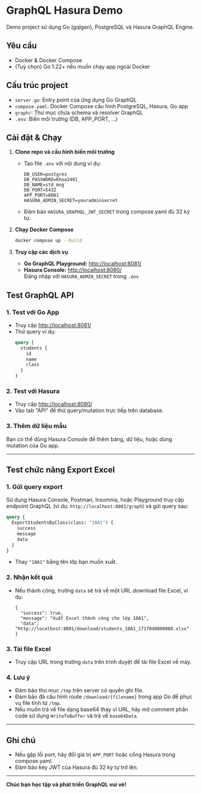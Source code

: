 # GraphQL Hasura Demo

Demo project sử dụng Go (gqlgen), PostgreSQL và Hasura GraphQL Engine.

## Yêu cầu

- Docker & Docker Compose
- (Tuỳ chọn) Go 1.22+ nếu muốn chạy app ngoài Docker

## Cấu trúc project

- `server.go`: Entry point của ứng dụng Go GraphQL
- `compose.yaml`: Docker Compose cấu hình PostgreSQL, Hasura, Go app
- `graph/`: Thư mục chứa schema và resolver GraphQL
- `.env`: Biến môi trường (DB, APP_PORT, ...)

## Cài đặt & Chạy

1. **Clone repo và cấu hình biến môi trường**
   - Tạo file `.env` với nội dung ví dụ:
     ```
     DB_USER=postgres
     DB_PASSWORD=Khoa2401_
     DB_NAME=std_mng
     DB_PORT=5432
     APP_PORT=8081
     HASURA_ADMIN_SECRET=youradminsecret
     ```
   - Đảm bảo `HASURA_GRAPHQL_JWT_SECRET` trong compose.yaml đủ 32 ký tự.

2. **Chạy Docker Compose**
   ```sh
   docker compose up --build
   ```

3. **Truy cập các dịch vụ**
   - **Go GraphQL Playground:** [http://localhost:8081/](http://localhost:8081/)
   - **Hasura Console:** [http://localhost:8080/](http://localhost:8080/)  
     Đăng nhập với `HASURA_ADMIN_SECRET` trong `.env`

## Test GraphQL API

### 1. Test với Go App

- Truy cập [http://localhost:8081/](http://localhost:8081/)
- Thử query ví dụ:
  ```graphql
  query {
    students {
      id
      name
      class
    }
  }
  ```

### 2. Test với Hasura

- Truy cập [http://localhost:8080/](http://localhost:8080/)
- Vào tab "API" để thử query/mutation trực tiếp trên database.

### 3. Thêm dữ liệu mẫu

Bạn có thể dùng Hasura Console để thêm bảng, dữ liệu, hoặc dùng mutation của Go app.

---

## Test chức năng Export Excel

### 1. Gửi query export

Sử dụng Hasura Console, Postman, Insomnia, hoặc Playground truy cập endpoint GraphQL (ví dụ: `http://localhost:8081/graph`) và gửi query sau:

```graphql
query {
  ExportStudentsByClass(class: "10A1") {
    success
    message
    data
  }
}
```
- Thay `"10A1"` bằng tên lớp bạn muốn xuất.

### 2. Nhận kết quả

- Nếu thành công, trường `data` sẽ trả về một URL download file Excel, ví dụ:
  ```
  {
    "success": true,
    "message": "Xuất Excel thành công cho lớp 10A1",
    "data": "http://localhost:8081/download/students_10A1_1717040000000.xlsx"
  }
  ```

### 3. Tải file Excel

- Truy cập URL trong trường `data` trên trình duyệt để tải file Excel về máy.

### 4. Lưu ý

- Đảm bảo thư mục `/tmp` trên server có quyền ghi file.
- Đảm bảo đã cấu hình route `/download/{filename}` trong app Go để phục vụ file tĩnh từ `/tmp`.
- Nếu muốn trả về file dạng base64 thay vì URL, hãy mở comment phần code sử dụng `WriteToBuffer` và trả về `base64Data`.

---

## Ghi chú

- Nếu gặp lỗi port, hãy đổi giá trị `APP_PORT` hoặc cổng Hasura trong compose.yaml.
- Đảm bảo key JWT của Hasura đủ 32 ký tự trở lên.

---

**Chúc bạn học tập và phát triển GraphQL vui vẻ!**